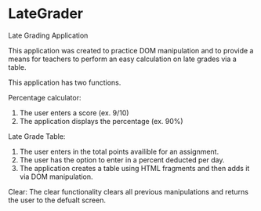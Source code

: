 # LateGrader
Late Grading Application

This application was created to practice DOM manipulation and to provide a means for teachers to perform an easy calculation on late grades via a table.

This application has two functions.

Percentage calculator: 
 1. The user enters a score (ex. 9/10) 
 2. The application displays the percentage (ex. 90%)

Late Grade Table: 
 1. The user enters in the total points availible for an assignment. 
 2. The user has the option to enter in a percent deducted per day. 
 3. The application creates a table using HTML fragments and then adds it via DOM manipulation.

Clear: 
 The clear functionality clears all previous manipulations and returns the user to the defualt screen.
